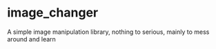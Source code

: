 # image_changer
A simple image manipulation library, nothing to serious, mainly to mess around and learn  
